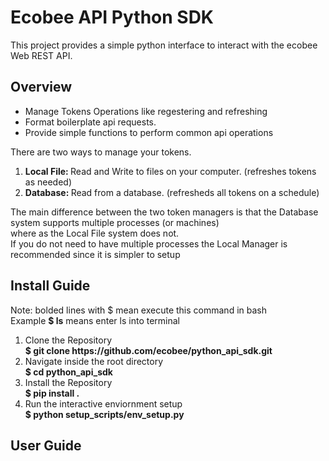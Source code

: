 <html>
<body>
<h1>Ecobee API Python SDK</h1>
<div>
This project provides a simple python interface to interact with the ecobee Web REST API.
</div>
<div>
<h2>Overview</h2>
<ul>
<li>Manage Tokens Operations like regestering and refreshing</li>
<li>Format boilerplate api requests.</li>
<li>Provide simple functions to perform common api operations</li>
</ul>
<div>
There are two ways to manage your tokens.
<ol>
<li><b>Local File: </b>Read and Write to files on your computer. (refreshes tokens as needed)</li>
<li><b>Database: </b>Read from a database. (refresheds all tokens on a schedule)</li>
</ol>
The main difference between the two token managers is that the Database system supports multiple processes (or machines)<br>
where as the Local File system does not.<br>
If you do not need to have multiple processes the Local Manager is recommended since it is simpler to setup
</div>
</div>
<h2>Install Guide</h2>
<div>
Note: bolded lines with $ mean execute this command in bash<br>
Example <b>$ ls</b> means enter ls into terminal
<ol>
<li>Clone the Repository<br>
<b>$ git clone https://github.com/ecobee/python_api_sdk.git</b></li>
<li>Navigate inside the root directory<br>
<b>$ cd python_api_sdk</b></li>
<li>Install the Repository<br>
<b>$ pip install .</b></li>
<li>Run the interactive enviornment setup<br>
<b>$ python setup_scripts/env_setup.py</b></li>
</ol>
</div>
<h2>User Guide</h2>
<div>
<h3></h3>
</div>
</body>
</html>
